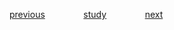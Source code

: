
<a href="https://github.com/raphaelkaique1/study/blob/main/6-desenvolvimento_desktop/6.2-linguagens_de_programacao_para_desktop/c.md">previous</a>⠀⠀⠀⠀⠀⠀<a href="https://github.com/raphaelkaique1/study#linguagens_de_programacao_para_desktop">study</a>⠀⠀⠀⠀⠀⠀<a href="https://github.com/raphaelkaique1/study/blob/main/6-desenvolvimento_desktop/6.2-linguagens_de_programacao_para_desktop/electron.md">next</a>